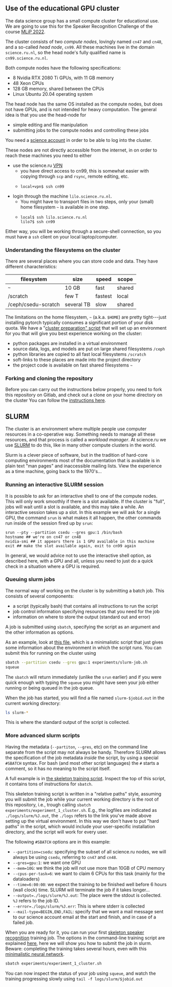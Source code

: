 ## Use of the educational GPU cluster

The data science group has a small compute cluster for educational use.  We are going to use this for the Speaker Recognition Challenge of the course [MLiP 2022](https://brightspace.ru.nl/d2l/home/264128).  

The cluster consists of two _compute nodes_, lovingly named `cn47` and `cn48`, and a so-called _head node_, `cn99`.  All these machines live in the domain `science.ru.nl`, so the head node's fully qualified name is `cn99.science.ru.nl`.  

Both compute nodes have the following specifications:
 - 8 Nvidia RTX 2080 Ti GPUs, with 11 GB memory
 - 48 Xeon CPUs
 - 128 GB memory, shared between the CPUs
 - Linux Ubuntu 20.04 operating system

The head node has the same OS installed as the compute nodes, but does not have GPUs, and is not intended for heavy computation.  The general idea is that you use the head-node for
 - simple editing and file manipulation
 - submitting jobs to the compute nodes and controlling these jobs

You need a [science account](https://wiki.cncz.science.ru.nl/Nieuwe_studenten#.5BScience_login_.28vachternaam.29_.5D.5BScience_login_.28isurname.29.5D) in order to be able to log into the cluster.  

These nodes are not directly accessible from the internet, in on order to reach these machines you need to either
 - use the science.ru [VPN](https://wiki.cncz.science.ru.nl/Vpn)
   - you have direct access to cn99, this is somewhat easier with copying through `scp` and `rsync`, remote editing, etc.
   - ```
     local+vpn$ ssh cn99
     ```
 - login through the machine `lilo.science.ru.nl`.  
   - You might have to transport files in two steps, only your (small) home filesystem `~` is available in one step. 
   - ```
     local$ ssh lilo.science.ru.nl
     lilo7$ ssh cn99
     ```

Either way, you will be working through a secure-shell connection, so you must have a `ssh` client on your local laptop/computer.  

### Understanding the filesystems on the cluster

There are several places where you can store code and data. They have different characteristics:

| filesystem           | size        | speed   | scope  |
|----------------------|-------------|---------|--------| 
|  `~`                 | 10 GB       | fast    | shared | 
|  /scratch            | few T       | fastest | local  | 
|  /ceph/csedu-scratch | several TB  | slow    | shared | 

The limitations on the home filesystem, `~` (a.k.a. `$HOME`) are pretty tight---just installing pytorch typically consumes a significant portion of your disk quota.  We have a "[cluster preparation" script](../scripts/prepare_cluster.sh) that will set up an environment for you that will give you best experience working on the cluster:
 - python packages are installed in a virtual environment
 - source data, logs, and models are put on large shared filesystems `/ceph`
 - python libraries are copied to all fast local filesystems `/scratch` 
 - soft-links to these places are made into the project directory
 - the project code is available on fast shared filesystems `~`
 
### Forking and cloning the repository

Before you can carry out the instructions below properly, you need to fork this repository on Gitlab, and check out a clone on your home directory on the cluster  You can follow the [instructions here](./clone.md).

## SLURM

The cluster is an environment where multiple people use computer resources in a co-operative way.  Something needs to manage all these resources, and that process is called a _workload manager_.  At science.ru we use [SLURM](https://slurm.schedmd.com/documentation.html) to do this, like in many other compute clusters in the world.  

Slurm is a clever piece of software, but in the tradition of hard-core computing environments most of the documentation that is available is in plain text "man pages" and inaccessible mailing lists.  View the experience as a time machine, going back to the 1970's...

### Running an interactive SLURM session

It is possible to ask for an interactive shell to one of the compute nodes.  This will only work smoothly if there is a slot available.  If the cluster is "full", jobs will wait until a slot is available, and this may take a while.  An interactive session takes up a slot.  In this example we will ask for a single GPU, the command `srun` is what makes it all happen, the other commands run inside of the session fired up by `srun`:
```
srun --pty --partition csedu --gres gpu:1 /bin/bash
hostname ## we're on cn47 or cn48
nvidia-smi ## it appears there is 1 GPU available in this machine
exit ## make the slot available again, exit to cn99 again
```
In general, we would advice not to use the interactive shell option, as described here, with a GPU and all, unless you need to just do a quick check in a situation where a GPU is required.  
### Queuing slurm jobs

The normal way of working on the cluster is by submitting a batch job.  This consists of several components:
 - a script (typically bash) that contains all instructions to run the script
 - job control information specifying resources that you need for the job
 - information on where to store the output (standard out and error)

A job is submitted using `sbatch`, specifying the script as an argument and the other information as options.  

As an example, look at [this file](./../experiments/slurm-job.sh), which is a minimalistic script that just gives some information about the environment in which the script runs.  You can submit this for running on the cluster using
```bash
sbatch --partition csedu --gres gpu:1 experiments/slurm-job.sh
squeue
```
The `sbatch` will return immediately (unlike the `srun` earlier) and if you were quick enough with typing the `squeue` you might have seen your job either running or being queued in the job queue.  

When the job has started, you will find a file named `slurm-$jobid.out` in the current working directory:
```bash
ls slurm-*
```
This is where the standard output of the script is collected. 

### More advanced slurm scripts

Having the metadata (`--partiton`, `--gres`, etc) on the command line separate from the script may not always be handy.  Therefore SLURM allows the specification of the job metadata _inside_ the script, by using a special `#SBATCH` syntax.  For bash (and most other script languages) the `#` starts a comment, so it has no meaning to the script itself. 

A full example is in [the skeleton training script](./../experiments/experiment_1_cluster.sh).  Inspect the top of this script, it contains tons of instructions for `sbatch`.  

This skeleton training script is written in a "relative paths" style, assuming you will submit the job while your current working directory is the root of this repository, i.e., trough calling `sbatch experiments/experiment_1_cluster.sh`.  E.g., the logfiles are indicated as `./logs/slurm/%J.out`, the `./logs` refers to the link you've made above setting up the virtual environment.  In this way we don't have to put "hard paths" in the script, which would include your user-specific installation directory, and the script will work for every user. 

The following `#SBATCH` options are in this example:
 - `--partition=csedu`: specifying the subset of all science.ru nodes, we will always be using `csedu`, referring to `cn47` and `cn48`. 
 - `--gres=gpu:1`: we want one GPU
 - `--mem=10G`: we think the job will not use more than 10GB of CPU memory
 - `--cpus-per-task=6`: we want to claim 6 CPUs for this task (mainly for the dataloaders)
 - `--time=6:00:00`: we expect the training to be finished well before 6 hours (wall clock) time.  SLURM will terminate the job if it takes longer...
 - `--output=./logs/slurm/%J.out`: The place were the stdout is collected. `%J` refers to the job ID.  
 - `--error=./logs/slurm/%J.err`: This is where stderr is collected
 - `--mail-type=BEGIN,END,FAIL`: specify that we want a mail message sent to our science account email at the start and finish, and in case of a failed job. 

When you are ready for it, you can run your first [skeleton speaker recognition](./skeleton.md) training job.  The options in the command-line training script are explained [here](./skeleton.md), here we will show you how to submit the job in slurm.  Beware: completing the training takes several hours, even with this [minimalistic neural network](../skeleton/models/prototype.py#L124-126). 

```bash
sbatch experiments/experiment_1_cluster.sh
```
You can now inspect the status of your job using `squeue`, and watch the training progressing slowly using `tail -f logs/slurm/$jobid.out`
